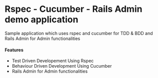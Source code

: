 Rspec - Cucumber - Rails Admin demo application 
================================================

Sample application which uses rspec and cucumber for TDD &amp; BDD and Rails Admin for Admin functionalities


#### Features

* Test Driven Developement Using Rspec
* Behaviour Driven Development Using Cucumber
* Rails Admin for Admin functionalities





